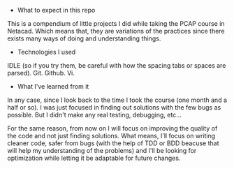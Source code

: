 - What to expect in this repo 

This is a compendium of little projects I did while taking the PCAP course in Netacad. Which means that, they are variations of the practices since there exists many ways of doing and understanding things.


- Technologies I used

IDLE (so if you try them, be careful with how the spacing tabs or spaces are parsed).
Git.
Github.
Vi.


- What I've learned from it

In any case, since I look back to the time I took the course (one month and a half or so). I was just focused in finding out solutions with the few bugs as possible. But I didn't make any real testing, debugging, etc...  


For the same reason, from now on I will focus on improving the quality of the code and not just finding solutions. What means, I'll focus on writing cleaner code, safer from bugs (with the help of TDD or BDD beacuse that will help my understanding of the problems) and I'll be looking for optimization while letting it be adaptable for future changes.

